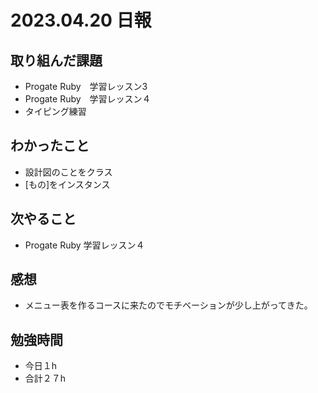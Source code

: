 # 2023.04.20 日報

## 取り組んだ課題
- Progate Ruby　学習レッスン3
- Progate Ruby　学習レッスン４
- タイピング練習

## わかったこと
- 設計図のことをクラス
- [もの]をインスタンス

## 次やること
- Progate Ruby 学習レッスン４

## 感想
- メニュー表を作るコースに来たのでモチベーションが少し上がってきた。

## 勉強時間
- 今日１h
- 合計２７h
